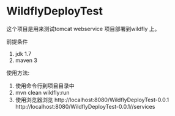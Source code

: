 WildflyDeployTest
=================

这个项目是用来测试tomcat webservice 项目部署到wildfly 上。

前提条件
1. jdk 1.7
2. maven 3

使用方法:
1. 使用命令行到项目目录中
2. mvn clean wildfly:run
3. 使用浏览器浏览
http://localhost:8080/WildflyDeployTest-0.0.1
http://localhost:8080/WildflyDeployTest-0.0.1//services